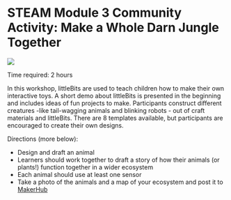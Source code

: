 
# STEAM Module 3 Community Activity: Make a Whole Darn Jungle Together

![](Images/jungleintro.png)

Time required: 2 hours

In this workshop, littleBits are used to teach children how to make their own interactive toys. A short demo about littleBits is presented in the beginning and includes ideas of fun projects to make. Participants construct different creatures -like tail-wagging animals and blinking robots - out of craft materials and littleBits. There are 8 templates available, but participants are encouraged to create their own designs.

Directions (more below):
- Design and draft an animal
- Learners should work together to draft a story of how their animals (or plants!) function together in a wider ecosystem
- Each animal should use at least one sensor
- Take a photo of the animals and a map of your ecosystem and post it to [MakerHub](http://littlebits.cc/projects)




 
